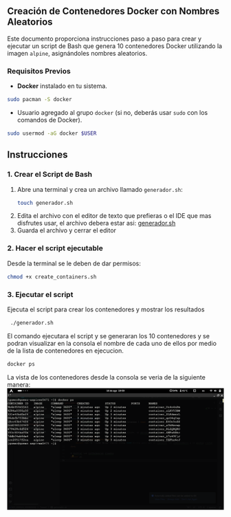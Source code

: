 ## Creación de Contenedores Docker con Nombres Aleatorios

Este documento proporciona instrucciones paso a paso para crear y ejecutar un script de Bash que genera 10 contenedores Docker utilizando la imagen `alpine`, asignándoles nombres aleatorios.

### Requisitos Previos

- **Docker** instalado en tu sistema.
```bash
sudo pacman -S docker
```
- Usuario agregado al grupo `docker` (si no, deberás usar `sudo` con los comandos de Docker).
```bash
sudo usermod -aG docker $USER
```

## Instrucciones
### 1. Crear el Script de Bash

1. Abre una terminal y crea un archivo llamado `generador.sh`:
   ```bash
   touch generador.sh
   ```
2. Edita el archivo con el editor de texto que prefieras o el IDE que mas disfrutes usar, el archivo debera estar asi:
[generador.sh](https://github.com/allangomez72/SO1_2S2024_202005035/blob/main/Tarea2/generador.sh)
3. Guarda el archivo y cerrar el editor

### 2. Hacer el script ejecutable
Desde la terminal se le deben de dar permisos:
```bash
chmod +x create_containers.sh
```
### 3. Ejecutar el script
Ejecuta el script para crear los contenedores y mostrar los resultados
```bash
 ./generador.sh
```
El comando ejecutara el script y se generaran los 10 contenedores y se podran visualizar en la consola el nombre de cada uno de ellos por medio de la lista de contenedores en ejecucion.

```bash
docker ps
```

La vista de los contenedores desde la consola se veria de la siguiente manera:
![contenedores](Img/Contenedores2KittyTerminal.png )

